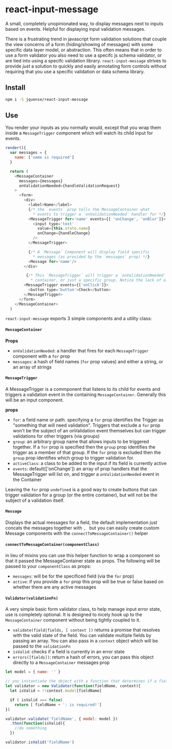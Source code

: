 # react-input-message

A small, completely unopinionated way, to display messages next to inputs based on events. Helpful for displaying input validation messages. 

There is a frustrating trend in javascript form validation solutions that couple the view concerns of a form (hiding/showing of messages) with some specific data layer model, or abstraction. This often means that in order to use a form validator you also need to use a specifc js schema validator, or are tied into using a specifc validation library. `react-input-message` strives to provide _just_ a solution to quickly and easily annotating form controls without requiring that you use a specific validation or data schema library.

## Install

```sh
npm i -S jquense/react-input-message
```

## Use

You render your inputs as you normally would, except that you wrap them inside a `MessageTrigger` component which will watch its child input for events.

```js
render(){
  var messages = {
    name: ['name is required']
  }

  return (
    <MessageContainer 
      messages={messages}
      onValidationNeeded={handleValidationRequest}
    >
      <form>
        <div>
          <label>Name</label>
          {/* the `events` prop tells the MessageContainer what 
            * events to trigger a `onValidationNeeded` handler for */}
          <MessageTrigger for='name' events={[ 'onChange', 'onBlur']}>
            <input type='text' 
              value={this.state.name} 
              onChange={handleChange}
            />
          </MessageTrigger>

          {/* A `Message` Component will display field specific 
            * messages (as provided by the `messages` prop) */}
          <Message for='name'/>
        </div>

         {/* This `MessageTrigger` will trigger a `onValidationNeeded` event for the entire
           * container, or just a specific group. Notice the lack of a `for` prop. */}
        <MessageTrigger events={['onClick']}>
          <button type='button'>Check</button>
        </MessageTrigger>
      </form>
    </MessageContainer>
  )
```

`react-input-message` exports 3 simple components and a utility class: 

#### `MessageContainer`

__Props__

  - `onValidationNeeded`: a handler that fires for each `MessageTrigger` component with a `for` prop
  - `messages`: a hash of field names (`for` prop values) and either a string, or an array of strings 


#### `MessageTrigger`

A MessageTrigger is a commponent that listens to its child for events and triggers a validation event in the containing `MessageContainer`. Generally this will be an input component.

__props__
  - `for`: a field name or path. specifying a `for` prop identifies the Trigger as "something that will need validation". Triggers that exclude a `for` prop won't be the subject of an onValidation event themselves but can trigger validations for other triggers (via groups)
  - `group`: an arbitrary group name that allows inputs to be triggered together. If a `for` prop is specified then the `group` prop identifies the trigger as a member of that group. If the `for` prop is excluded then the `group` prop identifies which group to trigger validation for.
  - `activeClass`: a class to be added to the input if its field is currently active
  - `events`: default(['onChange']) an array of prop handlers that the MessageTrigger will list on, and trigger a `onValidationNeeded` event in the Container

Leaving the `for` prop `undefined` is a good way to create buttons that can trigger validation for a group (or the entire container), but will not be the subject of a validation itself.

#### `Message`

  Displays the actual messages for a field, the default implementation just concats the messages together with `, ` but you can easily create custom Message components with the `connectToMessageContainer()` helper

#### `connectToMessageContainer(componentClass)`

in lieu of mixins you can use this helper function to wrap a component so that it passed the MessageContainer state as props. The following will be passed to your `componentClass` as props:

- `messages`: will be for the specificed field (via the `for` prop)
- `active`: if you provide a `for` prop this prop will be true or false based on whether there are any active messages

#### `Validator(validationFn)`

A very simple basic form validator class, to help manage input error state, use is completely optional. It is designed to nicely hook up to the `MessageContainer` component without being tightly coupled to it.

  - `validate(field|fields, [ context ])` returns a promise that resolves with the valid state of the field. You can validate multiple fields by passing an array. You can also pass in a `context` object which will be passed to the `validationFn`
  - `isValid`: checks if a field is currently in an error state
  - `errors([fields])`: return a hash of errors, you can pass this object directly to a `MessageContainer` messages prop

```js
let model = { name: '' }

// you instantiate the object with a function that determines if a field is valid or not
let validator = new Validator(function(fieldName, context){
  let isValid = !!context.model[fieldName]

  if ( isValid === false)
    return [ fieldName + ': is required!'] 
})

validator.validate('fieldName', { model: model })
  .then(function(isValid){
    //do something
  })

validator.isValid('fieldName')
```


